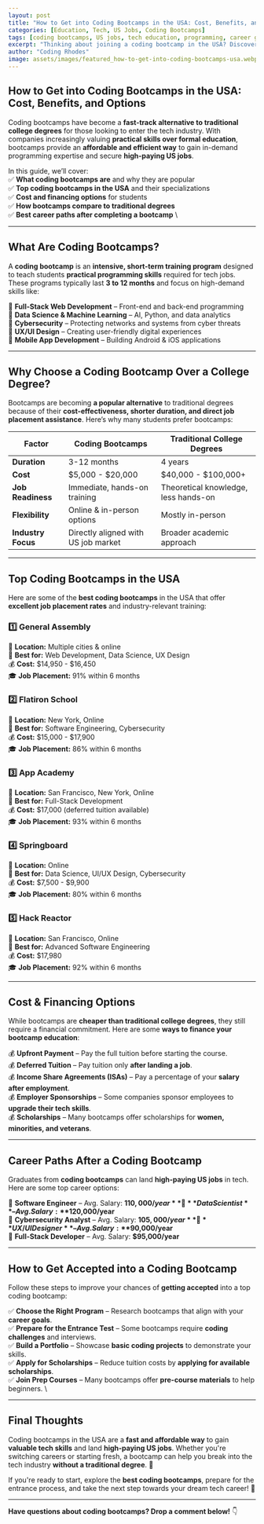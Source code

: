 ```yaml
---
layout: post
title: "How to Get into Coding Bootcamps in the USA: Cost, Benefits, and Options"
categories: [Education, Tech, US Jobs, Coding Bootcamps]
tags: [coding bootcamps, US jobs, tech education, programming, career growth]
excerpt: "Thinking about joining a coding bootcamp in the USA? Discover the best programs, their costs, benefits, and how they can help you land top US jobs in tech."
author: "Coding Rhodes"
image: assets/images/featured_how-to-get-into-coding-bootcamps-usa.webp
---
```


## How to Get into Coding Bootcamps in the USA: Cost, Benefits, and Options  

Coding bootcamps have become a **fast-track alternative to traditional college degrees** for those looking to enter the tech industry. With companies increasingly valuing **practical skills over formal education**, bootcamps provide an **affordable and efficient way** to gain in-demand programming expertise and secure **high-paying US jobs**.  

In this guide, we’ll cover:  
✅ **What coding bootcamps are** and why they are popular  \
✅ **Top coding bootcamps in the USA** and their specializations  \
✅ **Cost and financing options** for students  \
✅ **How bootcamps compare to traditional degrees**  \
✅ **Best career paths after completing a bootcamp**  \

---

## What Are Coding Bootcamps?  

A **coding bootcamp** is an **intensive, short-term training program** designed to teach students **practical programming skills** required for tech jobs. These programs typically last **3 to 12 months** and focus on high-demand skills like:  

🔹 **Full-Stack Web Development** – Front-end and back-end programming  
🔹 **Data Science & Machine Learning** – AI, Python, and data analytics  
🔹 **Cybersecurity** – Protecting networks and systems from cyber threats  
🔹 **UX/UI Design** – Creating user-friendly digital experiences  
🔹 **Mobile App Development** – Building Android & iOS applications  

---

## Why Choose a Coding Bootcamp Over a College Degree?  

Bootcamps are becoming **a popular alternative** to traditional degrees because of their **cost-effectiveness, shorter duration, and direct job placement assistance**. Here’s why many students prefer bootcamps:  

| **Factor** | **Coding Bootcamps** | **Traditional College Degrees** |
|-----------|----------------------|--------------------------------|
| **Duration** | 3-12 months | 4 years |
| **Cost** | $5,000 - $20,000 | $40,000 - $100,000+ |
| **Job Readiness** | Immediate, hands-on training | Theoretical knowledge, less hands-on |
| **Flexibility** | Online & in-person options | Mostly in-person |
| **Industry Focus** | Directly aligned with US job market | Broader academic approach |

---

## Top Coding Bootcamps in the USA  

Here are some of the **best coding bootcamps** in the USA that offer **excellent job placement rates** and industry-relevant training:  

### 1️⃣ General Assembly  
📍 **Location:** Multiple cities & online  
🌟 **Best for:** Web Development, Data Science, UX Design  
💰 **Cost:** $14,950 - $16,450  
🎓 **Job Placement:** 91% within 6 months  

### 2️⃣ Flatiron School  
📍 **Location:** New York, Online  
🌟 **Best for:** Software Engineering, Cybersecurity  
💰 **Cost:** $15,000 - $17,900  
🎓 **Job Placement:** 86% within 6 months  

### 3️⃣ App Academy  
📍 **Location:** San Francisco, New York, Online  
🌟 **Best for:** Full-Stack Development  
💰 **Cost:** $17,000 (deferred tuition available)  
🎓 **Job Placement:** 93% within 6 months  

### 4️⃣ Springboard  
📍 **Location:** Online  
🌟 **Best for:** Data Science, UI/UX Design, Cybersecurity  
💰 **Cost:** $7,500 - $9,900  
🎓 **Job Placement:** 80% within 6 months  

### 5️⃣ Hack Reactor  
📍 **Location:** San Francisco, Online  
🌟 **Best for:** Advanced Software Engineering  
💰 **Cost:** $17,980  
🎓 **Job Placement:** 92% within 6 months  

---

## Cost & Financing Options  

While bootcamps are **cheaper than traditional college degrees**, they still require a financial commitment. Here are some **ways to finance your bootcamp education**:  

💰 **Upfront Payment** – Pay the full tuition before starting the course.  
💰 **Deferred Tuition** – Pay tuition only **after landing a job**.  
💰 **Income Share Agreements (ISAs)** – Pay a percentage of your **salary after employment**.  
💰 **Employer Sponsorships** – Some companies sponsor employees to **upgrade their tech skills**.  
💰 **Scholarships** – Many bootcamps offer scholarships for **women, minorities, and veterans**.  

---

## Career Paths After a Coding Bootcamp  

Graduates from **coding bootcamps** can land **high-paying US jobs** in tech. Here are some top career options:  

💼 **Software Engineer** – Avg. Salary: **$110,000/year**  
💼 **Data Scientist** – Avg. Salary: **$120,000/year**  
💼 **Cybersecurity Analyst** – Avg. Salary: **$105,000/year**  
💼 **UX/UI Designer** – Avg. Salary: **$90,000/year**  
💼 **Full-Stack Developer** – Avg. Salary: **$95,000/year**  

---

## How to Get Accepted into a Coding Bootcamp  

Follow these steps to improve your chances of **getting accepted** into a top coding bootcamp:  

✅ **Choose the Right Program** – Research bootcamps that align with your **career goals**.  \
✅ **Prepare for the Entrance Test** – Some bootcamps require **coding challenges** and interviews.  \
✅ **Build a Portfolio** – Showcase **basic coding projects** to demonstrate your skills.  \
✅ **Apply for Scholarships** – Reduce tuition costs by **applying for available scholarships**.  \
✅ **Join Prep Courses** – Many bootcamps offer **pre-course materials** to help beginners.  \

---

## Final Thoughts  

Coding bootcamps in the USA are a **fast and affordable way** to gain **valuable tech skills** and land **high-paying US jobs**. Whether you're switching careers or starting fresh, a bootcamp can help you break into the tech industry **without a traditional degree**. 🚀  

If you're ready to start, explore the **best coding bootcamps**, prepare for the entrance process, and take the next step towards your dream tech career! 🎯  

---  
**Have questions about coding bootcamps? Drop a comment below!** 👇

